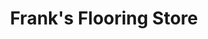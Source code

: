 ---
title: "Frank's Flooring Store"
url: /chester-le-street/franks-flooring-store/
shop: Teppiche
---